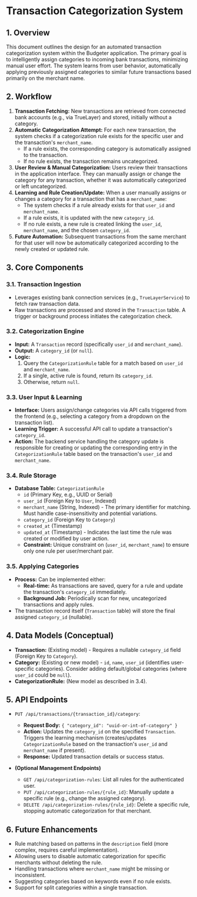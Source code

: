 # Transaction Categorization System

## 1. Overview

This document outlines the design for an automated transaction categorization system within the Budgeter application. The primary goal is to intelligently assign categories to incoming bank transactions, minimizing manual user effort. The system learns from user behavior, automatically applying previously assigned categories to similar future transactions based primarily on the merchant name.

## 2. Workflow

1.  **Transaction Fetching:** New transactions are retrieved from connected bank accounts (e.g., via TrueLayer) and stored, initially without a category.
2.  **Automatic Categorization Attempt:** For each new transaction, the system checks if a categorization rule exists for the specific user and the transaction's `merchant_name`.
    *   If a rule exists, the corresponding category is automatically assigned to the transaction.
    *   If no rule exists, the transaction remains uncategorized.
3.  **User Review & Manual Categorization:** Users review their transactions in the application interface. They can manually assign or change the category for any transaction, whether it was automatically categorized or left uncategorized.
4.  **Learning and Rule Creation/Update:** When a user manually assigns or changes a category for a transaction that has a `merchant_name`:
    *   The system checks if a rule already exists for that `user_id` and `merchant_name`.
    *   If a rule exists, it is updated with the new `category_id`.
    *   If no rule exists, a new rule is created linking the `user_id`, `merchant_name`, and the chosen `category_id`.
5.  **Future Automation:** Subsequent transactions from the same merchant for that user will now be automatically categorized according to the newly created or updated rule.

## 3. Core Components

### 3.1. Transaction Ingestion

-   Leverages existing bank connection services (e.g., `TrueLayerService`) to fetch raw transaction data.
-   Raw transactions are processed and stored in the `Transaction` table. A trigger or background process initiates the categorization check.

### 3.2. Categorization Engine

-   **Input:** A `Transaction` record (specifically `user_id` and `merchant_name`).
-   **Output:** A `category_id` (or `null`).
-   **Logic:**
    1.  Query the `CategorizationRule` table for a match based on `user_id` and `merchant_name`.
    2.  If a single, active rule is found, return its `category_id`.
    3.  Otherwise, return `null`.

### 3.3. User Input & Learning

-   **Interface:** Users assign/change categories via API calls triggered from the frontend (e.g., selecting a category from a dropdown on the transaction list).
-   **Learning Trigger:** A successful API call to update a transaction's `category_id`.
-   **Action:** The backend service handling the category update is responsible for creating or updating the corresponding entry in the `CategorizationRule` table based on the transaction's `user_id` and `merchant_name`.

### 3.4. Rule Storage

-   **Database Table:** `CategorizationRule`
    -   `id` (Primary Key, e.g., UUID or Serial)
    -   `user_id` (Foreign Key to `User`, Indexed)
    -   `merchant_name` (String, Indexed) - The primary identifier for matching. Must handle case-insensitivity and potential variations.
    -   `category_id` (Foreign Key to `Category`)
    -   `created_at` (Timestamp)
    -   `updated_at` (Timestamp) - Indicates the last time the rule was created or modified by user action.
    -   **Constraint:** Unique constraint on (`user_id`, `merchant_name`) to ensure only one rule per user/merchant pair.

### 3.5. Applying Categories

-   **Process:** Can be implemented either:
    *   **Real-time:** As transactions are saved, query for a rule and update the transaction's `category_id` immediately.
    *   **Background Job:** Periodically scan for new, uncategorized transactions and apply rules.
-   The transaction record itself (`Transaction` table) will store the final assigned `category_id` (nullable).

## 4. Data Models (Conceptual)

-   **Transaction:** (Existing model) - Requires a nullable `category_id` field (Foreign Key to `Category`).
-   **Category:** (Existing or new model) - `id`, `name`, `user_id` (identifies user-specific categories). Consider adding default/global categories (where `user_id` could be `null`).
-   **CategorizationRule:** (New model as described in 3.4).

## 5. API Endpoints

-   `PUT /api/transactions/{transaction_id}/category`:
    -   **Request Body:** `{ "category_id": "uuid-or-int-of-category" }`
    -   **Action:** Updates the `category_id` on the specified `Transaction`. Triggers the learning mechanism (creates/updates `CategorizationRule` based on the transaction's `user_id` and `merchant_name` if present).
    -   **Response:** Updated transaction details or success status.

-   **(Optional Management Endpoints)**
    -   `GET /api/categorization-rules`: List all rules for the authenticated user.
    -   `PUT /api/categorization-rules/{rule_id}`: Manually update a specific rule (e.g., change the assigned category).
    -   `DELETE /api/categorization-rules/{rule_id}`: Delete a specific rule, stopping automatic categorization for that merchant.

## 6. Future Enhancements

-   Rule matching based on patterns in the `description` field (more complex, requires careful implementation).
-   Allowing users to disable automatic categorization for specific merchants without deleting the rule.
-   Handling transactions where `merchant_name` might be missing or inconsistent.
-   Suggesting categories based on keywords even if no rule exists.
-   Support for split categories within a single transaction. 